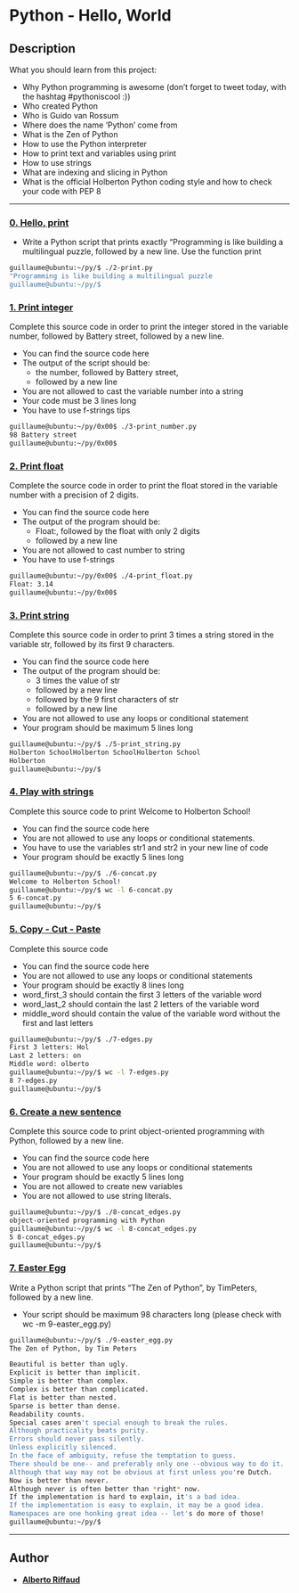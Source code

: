 # Python - Hello, World

## Description
What you should learn from this project:

* Why Python programming is awesome (don’t forget to tweet today, with the hashtag #pythoniscool :))
* Who created Python
* Who is Guido van Rossum
* Where does the name ‘Python’ come from
* What is the Zen of Python
* How to use the Python interpreter
* How to print text and variables using print
* How to use strings
* What are indexing and slicing in Python
* What is the official Holberton Python coding style and how to check your code with PEP 8

---


### [0. Hello, print](./2-print.py)
* Write a Python script that prints exactly “Programming is like building a multilingual puzzle, followed by a new line.
  Use the function print
```sh
guillaume@ubuntu:~/py/$ ./2-print.py 
"Programming is like building a multilingual puzzle
guillaume@ubuntu:~/py/$
```


### [1. Print integer](./3-print_number.py)
Complete this source code in order to print the integer stored in the variable number, followed by Battery street, followed by a new line.

*  You can find the source code here
*  The output of the script should be:
    *  the number, followed by Battery street,
    *  followed by a new line
*  You are not allowed to cast the variable number into a string
*  Your code must be 3 lines long
*  You have to use f-strings tips

```sh
guillaume@ubuntu:~/py/0x00$ ./3-print_number.py
98 Battery street
guillaume@ubuntu:~/py/0x00$
```


### [2. Print float](./4-print_float.py)
Complete the source code in order to print the float stored in the variable number with a precision of 2 digits.

*  You can find the source code here
*  The output of the program should be:
    *  Float:, followed by the float with only 2 digits
    *  followed by a new line
*  You are not allowed to cast number to string
*  You have to use f-strings

```sh
guillaume@ubuntu:~/py/0x00$ ./4-print_float.py
Float: 3.14
guillaume@ubuntu:~/py/0x00$
```


### [3. Print string](./5-print_string.py)
Complete this source code in order to print 3 times a string stored in the variable str, followed by its first 9 characters.

*  You can find the source code here
*  The output of the program should be:
    *  3 times the value of str
    *  followed by a new line
    *  followed by the 9 first characters of str
    *  followed by a new line
*  You are not allowed to use any loops or conditional statement
*  Your program should be maximum 5 lines long

```sh
guillaume@ubuntu:~/py/$ ./5-print_string.py 
Holberton SchoolHolberton SchoolHolberton School
Holberton
guillaume@ubuntu:~/py/$
```


### [4. Play with strings](./6-concat.py)
Complete this source code to print Welcome to Holberton School!

*  You can find the source code here
*  You are not allowed to use any loops or conditional statements.
*  You have to use the variables str1 and str2 in your new line of code
*  Your program should be exactly 5 lines long

```sh
guillaume@ubuntu:~/py/$ ./6-concat.py
Welcome to Holberton School!
guillaume@ubuntu:~/py/$ wc -l 6-concat.py
5 6-concat.py
guillaume@ubuntu:~/py/$
```


### [5. Copy - Cut - Paste](./7-edges.py)
Complete this source code

*  You can find the source code here
*  You are not allowed to use any loops or conditional statements
*  Your program should be exactly 8 lines long
*  word_first_3 should contain the first 3 letters of the variable word
*  word_last_2 should contain the last 2 letters of the variable word
*  middle_word should contain the value of the variable word without the first and last letters

```sh
guillaume@ubuntu:~/py/$ ./7-edges.py
First 3 letters: Hol
Last 2 letters: on
Middle word: olberto
guillaume@ubuntu:~/py/$ wc -l 7-edges.py
8 7-edges.py
guillaume@ubuntu:~/py/$
```


### [6. Create a new sentence](./8-concat_edges.py)
Complete this source code to print object-oriented programming with Python, followed by a new line.

*  You can find the source code here
*  You are not allowed to use any loops or conditional statements
*  Your program should be exactly 5 lines long
*  You are not allowed to create new variables
*  You are not allowed to use string literals.

```sh
guillaume@ubuntu:~/py/$ ./8-concat_edges.py
object-oriented programming with Python
guillaume@ubuntu:~/py/$ wc -l 8-concat_edges.py
5 8-concat_edges.py
guillaume@ubuntu:~/py/$
```


### [7. Easter Egg](./9-easter_egg.py)
Write a Python script that prints “The Zen of Python”, by TimPeters, followed by a new line.

*  Your script should be maximum 98 characters long (please check with wc -m 9-easter_egg.py)

```sh
guillaume@ubuntu:~/py/$ ./9-easter_egg.py
The Zen of Python, by Tim Peters

Beautiful is better than ugly.
Explicit is better than implicit.
Simple is better than complex.
Complex is better than complicated.
Flat is better than nested.
Sparse is better than dense.
Readability counts.
Special cases aren't special enough to break the rules.
Although practicality beats purity.
Errors should never pass silently.
Unless explicitly silenced.
In the face of ambiguity, refuse the temptation to guess.
There should be one-- and preferably only one --obvious way to do it.
Although that way may not be obvious at first unless you're Dutch.
Now is better than never.
Although never is often better than *right* now.
If the implementation is hard to explain, it's a bad idea.
If the implementation is easy to explain, it may be a good idea.
Namespaces are one honking great idea -- let's do more of those!
guillaume@ubuntu:~/py/$
```

---

## Author
* [__Alberto Riffaud__](https://github.com/alriffaud)
